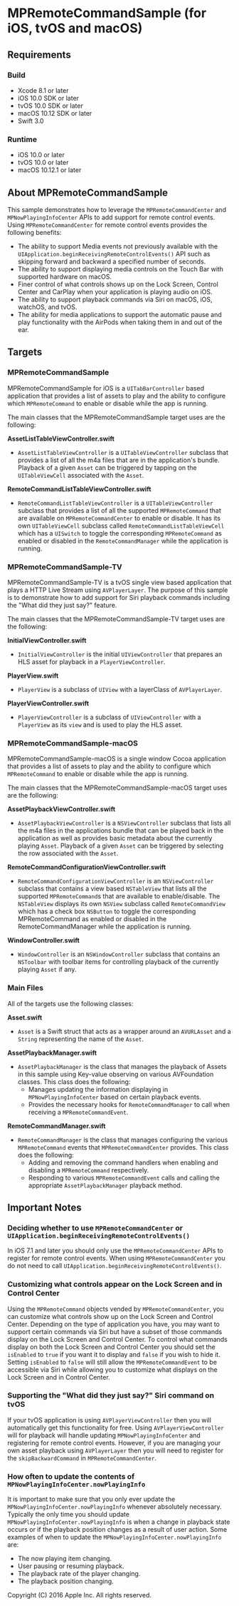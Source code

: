 # MPRemoteCommandSample (for iOS, tvOS and macOS)

## Requirements

### Build

* Xcode 8.1 or later
* iOS 10.0 SDK or later
* tvOS 10.0 SDK or later
* macOS 10.12 SDK or later
* Swift 3.0

### Runtime

* iOS 10.0 or later
* tvOS 10.0  or later
* macOS 10.12.1 or later

## About MPRemoteCommandSample

This sample demonstrates how to leverage the `MPRemoteCommandCenter` and `MPNowPlayingInfoCenter` APIs to add support for remote control events.  Using `MPRemoteCommandCenter` for remote control events provides the following benefits:

- The ability to support Media events not previously available with the `UIApplication.beginReceivingRemoteControlEvents()` API such as skipping forward and backward a specified number of seconds.
- The ability to support displaying media controls on the Touch Bar with supported hardware on macOS.
- Finer control of what controls shows up on the Lock Screen, Control Center and CarPlay when your application is playing audio on iOS. 
- The ability to support playback commands via Siri on macOS, iOS, watchOS, and tvOS.
- The ability for media applications to support the automatic pause and play functionality with the AirPods when taking them in and out of the ear.

## Targets

### MPRemoteCommandSample

MPRemoteCommandSample for iOS is a `UITabBarController` based application that provides a list of assets to play and the ability to configure which `MPRemoteCommand` to enable or disable while the app is running.

The main classes that the MPRemoteCommandSample target uses are the following:

__AssetListTableViewController.swift__

- `AssetListTableViewController` is a `UITableViewController` subclass that provides a list of all the m4a files that are in the application's bundle.  Playback of a given `Asset` can be triggered by tapping on the `UITableViewCell` associated with the `Asset`.

__RemoteCommandListTableViewController.swift__

- `RemoteCommandListTableViewController` is a `UITableViewController` subclass that provides a list of all the supported `MPRemoteCommand` that are available on `MPRemoteCommandCenter` to enable or disable.  It has its own `UITableViewCell` subclass called `RemoteCommandListTableViewCell` which has a `UISwitch` to toggle the corresponding `MPRemoteCommand` as enabled or disabled in the `RemoteCommandManager` while the application is running.    

### MPRemoteCommandSample-TV

MPRemoteCommandSample-TV is a tvOS single view based application that plays a HTTP Live Stream using `AVPlayerLayer`.  The purpose of this sample is to demonstrate how to add support for Siri playback commands including the "What did they just say?" feature.  

The main classes that the MPRemoteCommandSample-TV target uses are the following:

__InitialViewController.swift__

- `InitialViewController` is the initial `UIViewController` that prepares an HLS asset for playback in a `PlayerViewController`.

__PlayerView.swift__

- `PlayerView` is a subclass of `UIView` with a layerClass of `AVPlayerLayer`.

__PlayerViewController.swift__

- `PlayerViewController` is a subclass of `UIViewController` with a `PlayerView` as its `view` and is used to play the HLS asset.

### MPRemoteCommandSample-macOS

MPRemoteCommandSample-macOS is a single window Cocoa application that provides a list of assets to play and the ability to configure which `MPRemoteCommand` to enable or disable while the app is running.

The main classes that the MPRemoteCommandSample-macOS target uses are the following:

__AssetPlaybackViewController.swift__

- `AssetPlaybackViewController` is a `NSViewController` subclass that lists all the m4a files in the applications bundle that can be played back in the application as well as provides basic metadata about the currently playing `Asset`.  Playback of a given `Asset` can be triggered by selecting the row associated with the `Asset`.

__RemoteCommandConfigurationViewController.swift__

- `RemoteCommandConfigurationViewController` is an `NSViewController` subclass that contains a view based `NSTableView` that lists all the supported `MPRemoteCommand`s that are available to enable/disable.  The `NSTableView` displays its own `NSView` subclass called `RemoteCommandView` which has a check box `NSButton` to toggle the corresponding MPRemoteCommand as enabled or disabled in the RemoteCommandManager while the application is running.

__WindowController.swift__

- `WindowController` is an `NSWindowController` subclass that contains an `NSToolbar` with toolbar items for controlling playback of the currently playing `Asset` if any.   

### Main Files 

All of the targets use the following classes:

__Asset.swift__

- `Asset` is a Swift struct that acts as a wrapper around an `AVURLAsset` and a `String` representing the name of the `Asset`.

__AssetPlaybackManager.swift__

- `AssetPlaybackManager` is the class that manages the playback of Assets in this sample using Key-value observing on various AVFoundation classes.  This class does the following:
    - Manages updating the information displaying in `MPNowPlayingInfoCenter` based on certain playback events.
    - Provides the necessary hooks for `RemoteCommandManager` to call when receiving a `MPRemoteCommandEvent`.

__RemoteCommandManager.swift__

- `RemoteCommandManager` is the class that manages configuring the various `MPRemoteCommand` events that `MPRemoteCommandCenter` provides.  This class does the following:
    - Adding and removing the command handlers when enabling and disabling a `MPRemoteCommand` respectively.
    - Responding to various `MPRemoteCommandEvent` calls and calling the appropriate `AssetPlaybackManager` playback method.

## Important Notes

### Deciding whether to use `MPRemoteCommandCenter` or `UIApplication.beginReceivingRemoteControlEvents()`

In iOS 7.1 and later you should only use the `MPRemoteCommandCenter` APIs to register for remote control events.  When using `MPRemoteCommandCenter` you do not need to call `UIApplication.beginReceivingRemoteControlEvents()`.

### Customizing what controls appear on the Lock Screen and in Control Center

Using the `MPRemoteCommand` objects vended by `MPRemoteCommandCenter`, you can customize what controls show up on the Lock Screen and Control Center.  Depending on the type of application you have, you may want to support certain commands via Siri but have a subset of those commands display on the Lock Screen and Control Center.  To control what commands display on both the Lock Screen and Control Center you should set the `isEnabled` to `true` if you want it to display and `false` if you wish to hide it.  Setting `isEnabled` to `false` will still allow the `MPRemoteCommandEvent` to be accessible via Siri while allowing you to customize what displays on the Lock Screen and in Control Center.  

### Supporting the "What did they just say?" Siri command on tvOS

If your tvOS application is using `AVPlayerViewController` then you will automatically get this functionality for free.  Using `AVPlayerViewController` will for playback will handle updating `MPNowPlayingInfoCenter` and registering for remote control events.  However, if you are managing your own asset playback using `AVPlayerLayer` then you will need to register for the `skipBackwardCommand` in `MPRemoteCommandCenter`.

### How often to update the contents of `MPNowPlayingInfoCenter.nowPlayingInfo`

It is important to make sure that you only ever update the `MPNowPlayingInfoCenter.nowPlayingInfo` whenever absolutely necessary.  Typically the only time you should update `MPNowPlayingInfoCenter.nowPlayingInfo` is when a change in playback state occurs or if the playback position changes as a result of user action.  Some examples of when to update the `MPNowPlayingInfoCenter.nowPlayingInfo` are:

- The now playing item changing.
- User pausing or resuming playback.
- The playback rate of the player changing. 
- The playback position changing.

Copyright (C) 2016 Apple Inc. All rights reserved.
